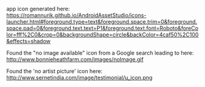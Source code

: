 app icon generated here:
https://romannurik.github.io/AndroidAssetStudio/icons-launcher.html#foreground.type=text&foreground.space.trim=0&foreground.space.pad=0&foreground.text.text=P1&foreground.text.font=Roboto&foreColor=fff%2C0&crop=0&backgroundShape=circle&backColor=4caf50%2C100&effects=shadow

Found the "no image available" icon from a Google search leading to here:
http://www.bonnieheathfarm.com/images/noImage.gif

Found the 'no artist picture' icon here:
http://www.sernetindia.com/image/testimonial/u_icon.png

